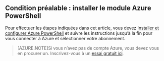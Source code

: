 ## Condition préalable : installer le module Azure PowerShell
Pour effectuer les étapes indiquées dans cet article, vous devez [Installer et configurer Azure PowerShell](powershell-install-configure.md) et suivre les instructions jusqu’à la fin pour vous connecter à Azure et sélectionner votre abonnement.

> [AZURE.NOTE]Si vous n’avez pas de compte Azure, vous devez vous en procurer un. Inscrivez-vous à un [essai gratuit ici](sign-up-organization.md).

<!---HONumber=Oct15_HO3-->